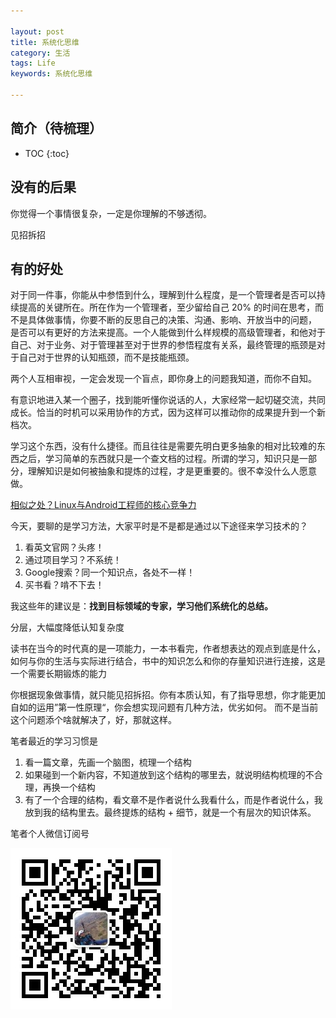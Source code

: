 ```yaml
---

layout: post
title: 系统化思维
category: 生活
tags: Life
keywords: 系统化思维

---
```


## 简介（待梳理）

* TOC
{:toc}




## 没有的后果

你觉得一个事情很复杂，一定是你理解的不够透彻。

见招拆招

## 有的好处



对于同一件事，你能从中参悟到什么，理解到什么程度，是一个管理者是否可以持续提高的关键所在。所在作为一个管理者，至少留给自己 20% 的时间在思考，而不是具体做事情，你要不断的反思自己的决策、沟通、影响、开放当中的问题， 是否可以有更好的方法来提高。一个人能做到什么样规模的高级管理者，和他对于自己、对于业务、对于管理甚至对于世界的参悟程度有关系，最终管理的瓶颈是对于自己对于世界的认知瓶颈，而不是技能瓶颈。

两个人互相审视，一定会发现一个盲点，即你身上的问题我知道，而你不自知。


有意识地进入某一个圈子，找到能听懂你说话的人，大家经常一起切磋交流，共同成长。恰当的时机可以采用协作的方式，因为这样可以推动你的成果提升到一个新档次。

学习这个东西，没有什么捷径。而且往往是需要先明白更多抽象的相对比较难的东西之后，学习简单的东西就只是一个查文档的过程。所谓的学习，知识只是一部分，理解知识是如何被抽象和提炼的过程，才是更重要的。很不幸没什么人愿意做。

[相似之处？Linux与Android工程师的核心竞争力](https://mp.weixin.qq.com/s?__biz=MjM5ODYxMDA5OQ==&mid=2651961821&idx=1&sn=96463f0743e169b1b9c60c2cf9000bad&chksm=bd2d0c018a5a851722928cc445e918e0e0a8bd35601eabf30e9c7e4b6b8fefb84809af7996cd&mpshare=1&scene=23&srcid=%23rd)

今天，要聊的是学习方法，大家平时是不是都是通过以下途径来学习技术的？

1. 看英文官网？头疼！
2. 通过项目学习？不系统！
3. Google搜索？同一个知识点，各处不一样！
4. 买书看？啃不下去！


我这些年的建议是：**找到目标领域的专家，学习他们系统化的总结。**



分层，大幅度降低认知复杂度

读书在当今的时代真的是一项能力，一本书看完，作者想表达的观点到底是什么，如何与你的生活与实际进行结合，书中的知识怎么和你的存量知识进行连接，这是一个需要长期锻炼的能力



你根据现象做事情，就只能见招拆招。你有本质认知，有了指导思想，你才能更加自如的运用”第一性原理“，你会想实现问题有几种方法，优劣如何。 而不是当前这个问题添个啥就解决了，好，那就这样。

笔者最近的学习习惯是

1. 看一篇文章，先画一个脑图，梳理一个结构
2. 如果碰到一个新内容，不知道放到这个结构的哪里去，就说明结构梳理的不合理，再换一个结构
3. 有了一个合理的结构，看文章不是作者说什么我看什么，而是作者说什么，我放到我的结构里去。最终提炼的结构 + 细节，就是一个有层次的知识体系。


笔者个人微信订阅号

![](/public/upload/qrcode_for_gh.jpg)
